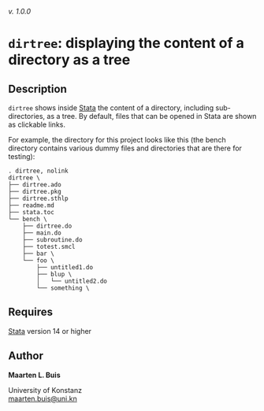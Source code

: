 *v. 1.0.0*

# `dirtree`: displaying the content of a directory as a tree

## Description

`dirtree` shows inside [Stata](https://www.stata.com) the content of a directory, including sub-directories, as a 
tree. By default, files that can be opened in Stata are shown as clickable links.

For example, the directory for this project looks like this (the bench directory contains various dummy files and directories that are there for testing):

```
. dirtree, nolink
dirtree \
├── dirtree.ado
├── dirtree.pkg
├── dirtree.sthlp
├── readme.md
├── stata.toc
└── bench \
    ├── dirtree.do
    ├── main.do
    ├── subroutine.do
    ├── totest.smcl
    ├── bar \
    └── foo \
        ├── untitled1.do
        ├── blup \
        │   └── untitled2.do
        └── something \
```

## Requires

[Stata](https://www.stata.com) version 14 or higher

## Author

**Maarten L. Buis**  

University of Konstanz  
maarten.buis@uni.kn  
